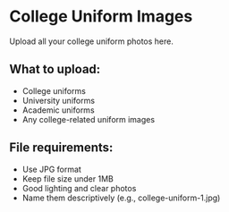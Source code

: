 # College Uniform Images

Upload all your college uniform photos here.

## What to upload:
- College uniforms
- University uniforms
- Academic uniforms
- Any college-related uniform images

## File requirements:
- Use JPG format
- Keep file size under 1MB
- Good lighting and clear photos
- Name them descriptively (e.g., college-uniform-1.jpg)

